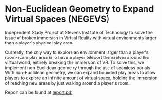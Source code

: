 # Non-Euclidean Geometry to Expand Virtual Spaces (NEGEVS)
Independent Study Project at Stevens Institute of Technology to solve the issue of broken immersion in Virtual Reality with virtual environments larger than a player's physical play area.

Currently, the only way to explore an environment larger than a player's room-scale play area is to have a player teleport themselves around the virtual world, entirely breaking the immersion of VR. To solve this, we implement non-Euclidean geometry through the use of seamless portals. With non-Euclidean geometry, we can expand bounded play areas to allow players to explore an infinite amount of virtual space, holding the immersion of reaching new areas by just walking around a player's room.

Report can be found at [report.pdf](report.pdf)
